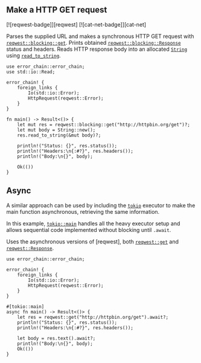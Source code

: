## Make a HTTP GET request

[![reqwest-badge]][reqwest] [![cat-net-badge]][cat-net]

Parses the supplied URL and makes a synchronous HTTP GET request
with [`reqwest::blocking::get`]. Prints obtained [`reqwest::blocking::Response`]
status and headers. Reads HTTP response body into an allocated [`String`]
using [`read_to_string`].


```rust,edition2018,no_run
use error_chain::error_chain;
use std::io::Read;

error_chain! {
    foreign_links {
        Io(std::io::Error);
        HttpRequest(reqwest::Error);
    }
}

fn main() -> Result<()> {
    let mut res = reqwest::blocking::get("http://httpbin.org/get")?;
    let mut body = String::new();
    res.read_to_string(&mut body)?;

    println!("Status: {}", res.status());
    println!("Headers:\n{:#?}", res.headers());
    println!("Body:\n{}", body);

    Ok(())
}

```

## Async

A similar approach can be used by including the [`tokio`] executor
to make the main function asynchronous, retrieving the same information.

In this example, [`tokio::main`] handles all the heavy executor setup
and allows sequential code implemented without blocking until `.await`.

Uses the asynchronous versions of [reqwest], both [`reqwest::get`] and
[`reqwest::Response`].

```rust,no_run
use error_chain::error_chain;

error_chain! {
    foreign_links {
        Io(std::io::Error);
        HttpRequest(reqwest::Error);
    }
}

#[tokio::main]
async fn main() -> Result<()> {
    let res = reqwest::get("http://httpbin.org/get").await?;
    println!("Status: {}", res.status());
    println!("Headers:\n{:#?}", res.headers());

    let body = res.text().await?;
    println!("Body:\n{}", body);
    Ok(())
}
```

[`read_to_string`]: https://doc.rust-lang.org/std/io/trait.Read.html#method.read_to_string
[`reqwest::blocking::get`]: https://docs.rs/reqwest/*/reqwest/blocking/fn.get.html
[`reqwest::blocking::Response`]: https://docs.rs/reqwest/*/reqwest/blocking/struct.Response.html
[`reqwest::get`]: https://docs.rs/reqwest/*/reqwest/fn.get.html
[`reqwest::Response`]: https://docs.rs/reqwest/*/reqwest/struct.Response.html
[`String`]: https://doc.rust-lang.org/std/string/struct.String.html
[`tokio`]: https://docs.rs/crate/tokio/0.2.11
[`tokio::main`]: https://tokio.rs/tokio/tutorial/hello-tokio#the-code

